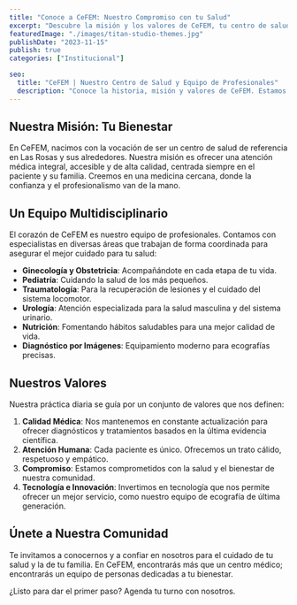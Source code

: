 ```yaml
---
title: "Conoce a CeFEM: Nuestro Compromiso con tu Salud"
excerpt: "Descubre la misión y los valores de CeFEM, tu centro de salud integral en Las Rosas. Un equipo de profesionales dedicados a tu bienestar."
featuredImage: "./images/titan-studio-themes.jpg"
publishDate: "2023-11-15"
publish: true
categories: ["Institucional"]

seo:
  title: "CeFEM | Nuestro Centro de Salud y Equipo de Profesionales"
  description: "Conoce la historia, misión y valores de CeFEM. Estamos comprometidos con ofrecer una atención médica de calidad, cercana y humana para toda la familia."
---
```


## Nuestra Misión: Tu Bienestar

En CeFEM, nacimos con la vocación de ser un centro de salud de referencia en Las Rosas y sus alrededores. Nuestra misión es ofrecer una atención médica integral, accesible y de alta calidad, centrada siempre en el paciente y su familia. Creemos en una medicina cercana, donde la confianza y el profesionalismo van de la mano.

## Un Equipo Multidisciplinario

El corazón de CeFEM es nuestro equipo de profesionales. Contamos con especialistas en diversas áreas que trabajan de forma coordinada para asegurar el mejor cuidado para tu salud:

- **Ginecología y Obstetricia**: Acompañándote en cada etapa de tu vida.
- **Pediatría**: Cuidando la salud de los más pequeños.
- **Traumatología**: Para la recuperación de lesiones y el cuidado del sistema locomotor.
- **Urología**: Atención especializada para la salud masculina y del sistema urinario.
- **Nutrición**: Fomentando hábitos saludables para una mejor calidad de vida.
- **Diagnóstico por Imágenes**: Equipamiento moderno para ecografías precisas.

## Nuestros Valores

Nuestra práctica diaria se guía por un conjunto de valores que nos definen:

1.  **Calidad Médica**: Nos mantenemos en constante actualización para ofrecer diagnósticos y tratamientos basados en la última evidencia científica.
2.  **Atención Humana**: Cada paciente es único. Ofrecemos un trato cálido, respetuoso y empático.
3.  **Compromiso**: Estamos comprometidos con la salud y el bienestar de nuestra comunidad.
4.  **Tecnología e Innovación**: Invertimos en tecnología que nos permite ofrecer un mejor servicio, como nuestro equipo de ecografía de última generación.

## Únete a Nuestra Comunidad

Te invitamos a conocernos y a confiar en nosotros para el cuidado de tu salud y la de tu familia. En CeFEM, encontrarás más que un centro médico; encontrarás un equipo de personas dedicadas a tu bienestar.

¿Listo para dar el primer paso? Agenda tu turno con nosotros.